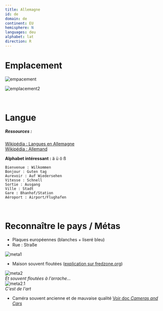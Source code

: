 ```yaml
---
title: Allemagne
id: de
domain: de
continent: EU
hemisphere: N
languages: deu
alphabet: lat
direction: R
---
```


# Emplacement

![empacement](https://upload.wikimedia.org/wikipedia/commons/thumb/2/26/EU-Germany.svg/500px-EU-Germany.svg.png)

![emplacement2](https://upload.wikimedia.org/wikipedia/commons/5/58/Allemagne_carte.png)

<br/>

# Langue

##### Ressources :

[Wikipédia : Langues en Allemagne](https://fr.wikipedia.org/wiki/Allemagne#Langues)  
[Wikipédia : Allemand](https://fr.wikipedia.org/wiki/Allemand)

**Alphabet intéressant :** ä ü ö ß

```
Bienvenue : Wilkommen
Bonjour : Guten tag
Aurevoir : Auf Wiedersehen
Vitesse : Schnell
Sortie : Ausgang
Ville : Stadt
Gare : Bhanhof/Station
Aéroport : Airport/Flughafen
```

<br/>

# Reconnaître le pays / Métas

- Plaques européennes (blanches + liseré bleu)
- Rue : Straße

![meta1](/images/de_geoguessr.png)

- Maison souvent floutées ([explication sur fredzone.org](https://www.fredzone.org/mais-au-fait-pourquoi-certaines-maisons-sont-floues-dans-google-street-view-887))

![meta2](/images/de_geoguessr2.png)  
_Et souvent floutées à l'arrache..._  
![meta2.1](/images/de_geoguessr3.png)  
_C'est de l'art_

- Caméra souvent ancienne et de mauvaise qualité [Voir doc *Cameras and Cars*](https://docs.google.com/spreadsheets/d/1SUcuQkmDgVZMqNLe7XuNEhmJulonpnSQuSiJAOqfhtY)
